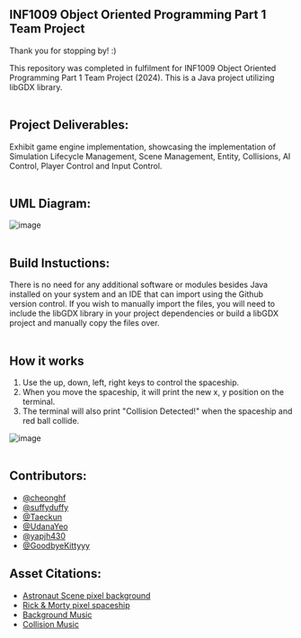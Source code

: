 ## INF1009 Object Oriented Programming Part 1 Team Project

Thank you for stopping by! :)

This repository was completed in fulfilment for INF1009 Object Oriented Programming Part 1 Team Project (2024). This is a Java project utilizing libGDX library. <br><br>

## Project Deliverables:
Exhibit game engine implementation, showcasing the implementation of Simulation Lifecycle Management, Scene Management, Entity, Collisions, AI Control, Player Control and Input Control. <br><br>

## UML Diagram:

![image](https://github.com/GoodbyeKittyyy/SIT-INF1009-Object-Oriented-Programming-Part-1/assets/152409352/358d0b54-6c0b-4556-9575-3b9cddec7ee6)<br><br>


## Build Instuctions:
There is no need for any additional software or modules besides Java installed on your system and an IDE that can import using the Github version control.
If you wish to manually import the files, you will need to include the libGDX library in your project dependencies or build a libGDX project and manually copy the files over.<br><br>

## How it works
1. Use the up, down, left, right keys to control the spaceship.
2. When you move the spaceship, it will print the new x, y position on the terminal.
3. The terminal will also print "Collision Detected!" when the spaceship and red ball collide. <br>

![image](https://github.com/GoodbyeKittyyy/SIT-INF1009-Object-Oriented-Programming-Part-1/assets/152409352/6e0d8f7c-08b5-46c2-b031-3677b94fac97)<br><br>





## Contributors:

- [@cheonghf](https://github.com/cheonghf)
- [@suffyduffy](https://github.com/suffyduffy)
- [@Taeckun](https://github.com/Taeckun)
- [@UdanaYeo](https://github.com/UdanaYeo)
- [@yapjh430](https://github.com/yapjh430)
- [@GoodbyeKittyyy](https://github.com/GoodbyeKittyyy)


## Asset Citations:
- [Astronaut Scene pixel background](https://rare-gallery.com/1034139-illustration-pixel-art-planet-space-stars-cartoon-hills-helmet-fire-astronaut-pixels-spacesuit-8-bit.html)
- [Rick & Morty pixel spaceship](https://www.vhv.rs/viewpic/hbRbJTh_rick-and-morty-spaceship-sprite-pixel-art-spaceships/)
- [Background Music](https://500audio.com/track/new-epic_22682)
- [Collision Music](https://www.myinstants.com/en/instant/street-fighter-k-o-97268/)


